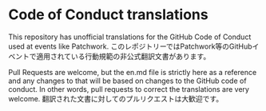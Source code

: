 # Code of Conduct translations
This repository has unofficial translations for the GitHub Code of Conduct used at events like Patchwork.
このレポジトリーではPatchwork等のGitHubイベントで適用されている行動規範の非公式翻訳文書があります。

Pull Requests are welcome, but the en.md file is strictly here as a reference and any changes to that will be based on changes to the GitHub code of conduct. In other words, pull requests to correct the translations are very welcome.
翻訳された文書に対してのプルリクエストは大歓迎です。
